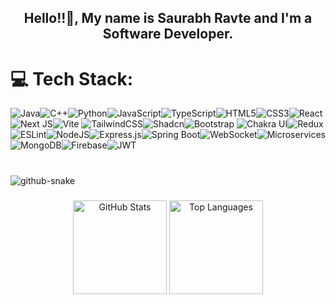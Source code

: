 ###

<h2 align="center">Hello!!👋, My name is Saurabh Ravte and I'm a Software Developer.</h2>

###

# 💻 Tech Stack:

![Java](https://img.shields.io/badge/java-%23ED8B00.svg?style=for-the-badge&logo=openjdk&logoColor=white)![C++](https://img.shields.io/badge/C++-%2300599C.svg?style=for-the-badge&logo=c%2B%2B&logoColor=white)![Python](https://img.shields.io/badge/python-%233776AB.svg?style=for-the-badge&logo=python&logoColor=white)![JavaScript](https://img.shields.io/badge/javascript-%23323330.svg?style=for-the-badge&logo=javascript&logoColor=%23F7DF1E)![TypeScript](https://img.shields.io/badge/typescript-%23007ACC.svg?style=for-the-badge&logo=typescript&logoColor=white)![HTML5](https://img.shields.io/badge/html5-%23E34F26.svg?style=for-the-badge&logo=html5&logoColor=white)![CSS3](https://img.shields.io/badge/css3-%231572B6.svg?style=for-the-badge&logo=css3&logoColor=white)![React](https://img.shields.io/badge/react-%2320232a.svg?style=for-the-badge&logo=react&logoColor=%2361DAFB)![Next JS](https://img.shields.io/badge/Next-black?style=for-the-badge&logo=next.js&logoColor=white)![Vite](https://img.shields.io/badge/vite-%23646CFF.svg?style=for-the-badge&logo=vite&logoColor=white)
![TailwindCSS](https://img.shields.io/badge/tailwindcss-%2338B2AC.svg?style=for-the-badge&logo=tailwind-css&logoColor=white)![Shadcn](https://img.shields.io/badge/Shadcn-000000?style=for-the-badge)![Bootstrap](https://img.shields.io/badge/bootstrap-%238511FA.svg?style=for-the-badge&logo=bootstrap&logoColor=white)
![Chakra UI](https://img.shields.io/badge/chakra-%2332C8CD.svg?style=for-the-badge&logo=chakraui&logoColor=white)![Redux](https://img.shields.io/badge/redux-%23593D88.svg?style=for-the-badge&logo=redux&logoColor=white)![ESLint](https://img.shields.io/badge/ESLint-4B32C3?style=for-the-badge&logo=eslint&logoColor=white)![NodeJS](https://img.shields.io/badge/node.js-6DA55F?style=for-the-badge&logo=node.js&logoColor=white)![Express.js](https://img.shields.io/badge/express.js-%23404d59.svg?style=for-the-badge&logo=express&logoColor=%2361DAFB)![Spring Boot](https://img.shields.io/badge/springboot-%236DB33F.svg?style=for-the-badge&logo=springboot&logoColor=white)![WebSocket](https://img.shields.io/badge/WebSocket-008080?style=for-the-badge&logo=websocket&logoColor=white)![Microservices](https://img.shields.io/badge/Microservices-%2300bcd4.svg?style=for-the-badge)![MongoDB](https://img.shields.io/badge/MongoDB-%234ea94b.svg?style=for-the-badge&logo=mongodb&logoColor=white)![Firebase](https://img.shields.io/badge/firebase-%23039BE5.svg?style=for-the-badge&logo=firebase)![JWT](https://img.shields.io/badge/JWT-black?style=for-the-badge&logo=JSON%20web%20tokens)

###

<br clear="both">

<!-- GitHub Snake Animation -->
<picture>
  <source media="(prefers-color-scheme: dark)" srcset="https://raw.githubusercontent.com/SaurabhRavte/SaurabhRavte/output/github-snake-dark.svg" />
  <source media="(prefers-color-scheme: light)" srcset="https://raw.githubusercontent.com/SaurabhRavte/SaurabhRavte/output/github-snake.svg" />
  <img alt="github-snake" src="https://raw.githubusercontent.com/SaurabhRavte/SaurabhRavte/output/github-snake.svg" />
</picture>

###

<div align="center">
  <img src="https://github-readme-stats.vercel.app/api?username=SaurabhRavte&hide_title=false&hide_rank=false&show_icons=true&include_all_commits=true&count_private=true&disable_animations=false&theme=dracula&locale=en&hide_border=false" height="150" alt="GitHub Stats" />
  <img src="https://github-readme-stats.vercel.app/api/top-langs?username=SaurabhRavte&locale=en&hide_title=false&layout=compact&card_width=320&langs_count=5&theme=dracula&hide_border=false" height="150" alt="Top Languages" />
</div>

###
